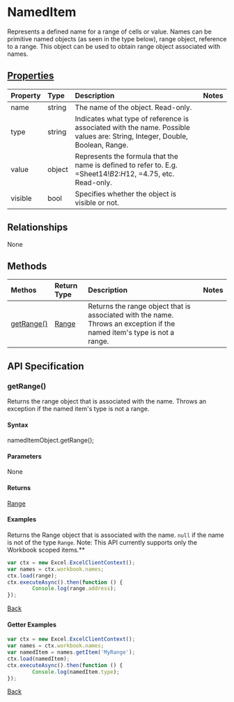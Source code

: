 # NamedItem

Represents a defined name for a range of cells or value. Names can be primitive named objects (as seen in the type below), range object, reference to a range. This object can be used to obtain range object associated with names.

## [Properties](#getter-examples)
| Property       | Type    |Description|Notes |
|:---------------|:--------|:----------|:-----|
|name|string|The name of the object. Read-only.||
|type|string|Indicates what type of reference is associated with the name. Possible values are: String, Integer, Double, Boolean, Range.||
|value|object|Represents the formula that the name is defined to refer to. E.g. =Sheet14!$B$2:$H$12, =4.75, etc. Read-only.||
|visible|bool|Specifies whether the object is visible or not.||

## Relationships
None

## Methods

| Methos           | Return Type    |Description|Notes |
|:---------------|:--------|:----------|:-----|
|[getRange()](#getrange)|[Range](range.md)|Returns the range object that is associated with the name. Throws an exception if the named item's type is not a range.||

## API Specification

### getRange()
Returns the range object that is associated with the name. Throws an exception if the named item's type is not a range.

#### Syntax
namedItemObject.getRange();

#### Parameters
None

#### Returns
[Range](range.md)

#### Examples

Returns the Range object that is associated with the name. `null` if the name is not of the type `Range`. Note: This API currently supports only the Workbook scoped items.**

```js
var ctx = new Excel.ExcelClientContext();
var names = ctx.workbook.names;
ctx.load(range);
ctx.executeAsync().then(function () {
		Console.log(range.address);
});
```


[Back](#methods)

#### Getter Examples

```js
var ctx = new Excel.ExcelClientContext();
var names = ctx.workbook.names;
var namedItem = names.getItem('MyRange');
ctx.load(namedItem);
ctx.executeAsync().then(function () {
		Console.log(namedItem.type);
});
```

[Back](#properties)
